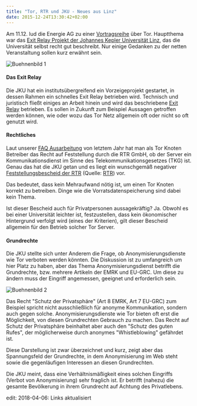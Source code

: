 ```yaml
---
title: "Tor, RTR und JKU - Neues aus Linz"
date: 2015-12-24T13:30:42+02:00
---
```

Am 11.12. lud die Energie AG zu einer [Vortragsreihe](https://ins.jku.at/node/948 "Vorträge") über Tor. Hauptthema war das [Exit Relay Projekt der Johannes Kepler Universität Linz](https://ins.jku.at/de/infrastructure/tor-ausgangs-knoten "Tor Exit Relay at JKU Linz"), das die Universität selbst recht gut beschreibt. Nur einige Gedanken zu der netten Veranstaltung sollen kurz erwähnt sein.

![Buehnenbild 1](/eag_jku_1.png)

#### Das Exit Relay

Die JKU hat ein institutsübergreifend ein Vorzeigeprojekt gestartet, in dessen Rahmen ein schnelles Exit Relay betrieben wird. Technisch und juristisch fließt einiges an Arbeit hinein und wird das beschriebene [Exit Relay](https://metrics.torproject.org/rs.html#details/01A9258A46E97FF8B2CAC7910577862C14F2C524 "ins0 Exit relay") betrieben. Es sollen in Zukunft zum Beispiel Aussagen getroffen werden können, wie oder wozu das Tor Netz allgemein oft oder nicht so oft genutzt wird.

#### Rechtliches

Laut unserer [FAQ Ausarbeitung](/downloads/Tor_FAQ_V1.pdf) von letztem Jahr hat man als Tor Knoten Betreiber das Recht auf Feststellung durch die RTR GmbH, ob der Server ein Kommunikationsdienst im Sinne des Telekommunikationsgesetzes (TKG) ist. Genau das hat die JKU getan und es liegt ein wunschgemäß negativer [Feststellungsbescheid der RTR](/downloads/Feststellungsbescheid_Uni_Linz.pdf) (Quelle: [RTR](https://www.rtr.at/de/tk/Bescheid_RSON_64_15_2015_2312)) vor.

Das bedeutet, dass kein Mehraufwand nötig ist, um einen Tor Knoten korrekt zu betreiben. Dinge wie die Vorratsdatenspeicherung sind dabei kein Thema.

Ist dieser Bescheid auch für Privatpersonen aussagekräftig? Ja. Obwohl es bei einer Universität leichter ist, festzustellen, dass kein ökonomischer Hintergrund verfolgt wird (eines der Kriterien), gilt dieser Bescheid allgemein für den Betrieb solcher Tor Server.

#### Grundrechte

Die JKU stellte sich unter Anderem die Frage, ob Anonymisierungsdienste wie Tor verboten werden könnten. Die Diskussion ist zu umfangreich um hier Platz zu haben, aber das Thema Anonymisierungsdienst betrifft die Grundrechte, bzw. mehrere Artikeln der EMRK und EU-GRC. Um diese zu ändern muss der Eingriff angemessen, geeignet und erforderlich sein.

![Buehnenbild 2](/eag_jku_2.png "Buehnenfoto 2")

Das Recht "Schutz der Privatsphäre" (Art 8 EMRK, Art 7 EU-GRC) zum Beispiel spricht nicht ausschließlich für anonyme Kommunikation, sondern auch gegen solche. Anonymisierungsdienste wie Tor bieten oft erst die Möglichkeit, von diesen Grundrechten Gebrauch zu machen. Das Recht auf Schutz der Privatsphäre beinhaltet aber auch den "Schutz des guten Rufes", der möglicherweise durch anonymes "Whistleblowing" gefährdet ist.

Diese Darstellung ist zwar überzeichnet und kurz, zeigt aber das Spannungsfeld der Grundrechte, in dem Anonymisierung im Web steht sowie die gegenläufigen Interessen an diesen Grundrechten.

Die JKU meint, dass eine Verhältnismäßigkeit eines solchen Eingriffs (Verbot von Anonymisierung) sehr fraglich ist. Er betrifft (nahezu) die gesamte Bevölkerung in ihrem Grundrecht auf Achtung des Privatlebens.


edit: 2018-04-06: Links aktualisiert
